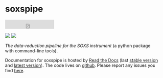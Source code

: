 # soxspipe

<iframe src="https://ghbtns.com/github-btn.html?user=thespacedoctor&repo=soxspipe&type=star&count=true&size=large" frameborder="0" scrolling="0" width="160px" height="30px"></iframe>

[![](https://readthedocs.org/projects/soxspipe/badge/)](http://soxspipe.readthedocs.io/en/latest/?badge)   [![](https://cdn.jsdelivr.net/gh/thespacedoctor/soxspipe@master/coverage.svg)](https://cdn.jsdelivr.net/gh/thespacedoctor/soxspipe@master/htmlcov/index.html)

*The data-reduction pipeline for the SOXS instrument* (a python package with command-line tools).

Documentation for soxspipe is hosted by [Read the Docs](http://soxspipe.readthedocs.org/en/stable/) (last
[stable version](http://soxspipe.readthedocs.org/en/stable/) and [latest version](http://soxspipe.readthedocs.org/en/latest/)). The code lives on [github](https://github.com/thespacedoctor/soxspipe). Please report any issues you find [here](https://github.com/thespacedoctor/soxspipe/issues).

